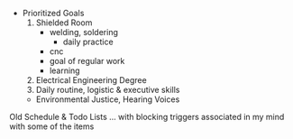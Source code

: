 - Prioritized Goals
  1. Shielded Room
     - welding, soldering
         - daily practice
     - cnc
     - goal of regular work
     - learning
  2. Electrical Engineering Degree
  3. Daily routine, logistic & executive skills
  - Environmental Justice, Hearing Voices

Old Schedule & Todo Lists ... with blocking triggers associated in my mind with some of the items
